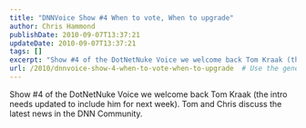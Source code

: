```yaml
---
title: "DNNVoice Show #4 When to vote, When to upgrade"
author: Chris Hammond
publishDate: 2010-09-07T13:37:21
updateDate: 2010-09-07T13:37:21
tags: []
excerpt: "Show #4 of the DotNetNuke Voice we welcome back Tom Kraak (the intro needs updated to include him for next week). Tom and Chris discuss the latest news in the DNN Community."
url: /2010/dnnvoice-show-4-when-to-vote-when-to-upgrade  # Use the generated URL with year
---
```

<p>Show #4 of the DotNetNuke Voice we welcome back Tom Kraak (the intro needs updated to include him for next week). Tom and Chris discuss the latest news in the DNN Community.</p><img src="https://feeds.feedburner.com/~r/dnnvoice/~4/WnxFSclj6Hg" height="1" width="1"/>
